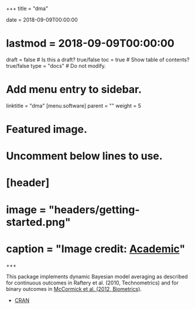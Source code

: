 +++
title = "dma"

date = 2018-09-09T00:00:00
# lastmod = 2018-09-09T00:00:00

draft = false  # Is this a draft? true/false
toc = true  # Show table of contents? true/false
type = "docs"  # Do not modify.

# Add menu entry to sidebar.
linktitle = "dma"
[menu.software]
  parent = ""
  weight = 5

# Featured image.
# Uncomment below lines to use.
# [header]
# image = "headers/getting-started.png"
# caption = "Image credit: [**Academic**](https://github.com/gcushen/hugo-academic/)"
+++

This package implements dynamic Bayesian model averaging as described for continuous outcomes in Raftery et al. (2010, Technometrics) and for binary outcomes in [McCormick et al. (2012, Biometrics)](http://www.stat.washington.edu/~tylermc/pubs/mccormick_dma.pdf).

+ [CRAN](http://cran.stat.ucla.edu/web/packages/dma/)
